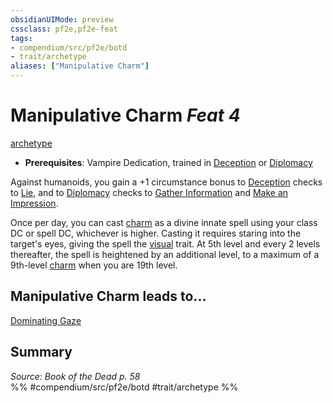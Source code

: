 ```yaml
---
obsidianUIMode: preview
cssclass: pf2e,pf2e-feat
tags:
- compendium/src/pf2e/botd
- trait/archetype
aliases: ["Manipulative Charm"]
---
```

# Manipulative Charm  *Feat 4*  
[archetype](../../rules/traits/archetype.md)  

- **Prerequisites**: Vampire Dedication, trained in [Deception](../skills.md#Deception) or [Diplomacy](../skills.md#Diplomacy)

Against humanoids, you gain a +1 circumstance bonus to [Deception](../skills.md#Deception) checks to [Lie](../../rules/actions/lie.md), and to [Diplomacy](../skills.md#Diplomacy) checks to [Gather Information](../../rules/actions/gather-information.md) and [Make an Impression](../../rules/actions/make-an-impression.md).

Once per day, you can cast [charm](../spells/charm.md) as a divine innate spell using your class DC or spell DC, whichever is higher. Casting it requires staring into the target's eyes, giving the spell the [visual](../../rules/traits/visual.md) trait. At 5th level and every 2 levels thereafter, the spell is heightened by an additional level, to a maximum of a 9th-level [charm](../spells/charm.md) when you are 19th level.

## Manipulative Charm leads to...

[Dominating Gaze](dominating-gaze-botd.md)

## Summary

*Source: Book of the Dead p. 58*  
%% #compendium/src/pf2e/botd #trait/archetype %%
